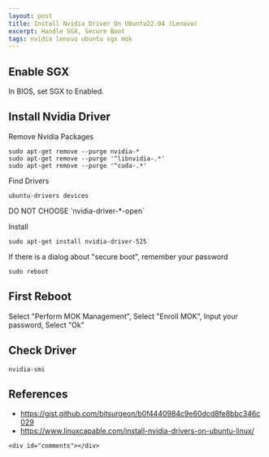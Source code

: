 ```yaml
---
layout: post
title: Install Nvidia Driver On Ubuntu22.04 (Lenovo)
excerpt: Handle SGX, Secure Boot
tags: nvidia lenovo ubuntu sgx mok
---
```


## Enable SGX

In BIOS, set SGX to Enabled.

## Install Nvidia Driver

Remove Nvidia Packages

``` {.bash}
sudo apt-get remove --purge nvidia-*
sudo apt-get remove --purge '^libnvidia-.*'
sudo apt-get remove --purge '^cuda-.*'
```

Find Drivers

``` {.bash}
ubuntu-drivers devices
```

DO NOT CHOOSE \`nvidia-driver-\*-open\`

Install

``` {.bash}
sudo apt-get install nvidia-driver-525
```

If there is a dialog about \"secure boot\", remember your password

``` {.bash}
sudo reboot
```

## First Reboot

Select \"Perform MOK Management\", Select \"Enroll MOK\", Input your
password, Select \"Ok\"

## Check Driver

``` {.bash}
nvidia-smi
```

## References

-   <https://gist.github.com/bitsurgeon/b0f4440984c9e60dcd8fe8bbc346c029>
-   <https://www.linuxcapable.com/install-nvidia-drivers-on-ubuntu-linux/>

```{=html}
<div id="comments"></div>  
```
